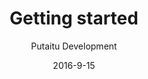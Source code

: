 ---
title: 'Getting started'
description: 'Get started with HashBrown CMS'
sections:
    -
        template: richTextSection
        text: "<h2 id=\"dependencies\">Dependencies</h2>\n\n<p>Make sure you have <a href=\"https://git-scm.com\">GIT</a>,&nbsp;<a href=\"http://nodejs.org\">node.js</a> and <a href=\"https://www.mongodb.com/download-center\">MongoDB</a> installed.</p>\n"
    -
        template: richTextSection
        text: "<h2 id=\"download-the-source\">Download the source</h2>\n\n<p>Clone the &#39;stable&#39; branch with GIT:</p>\n\n<pre>\n<code>git clone https://github.com/HashBrownCMS/hashbrown-cms.git -b stable --single-branch --recursive -j8\n</code></pre>\n"
    -
        template: richTextSection
        text: "<h2 id=\"get-the-node-js-dependencies\">Get the node.js dependencies</h2>\n\n<p>There are a couple dependencies to get before you can fire up HashBrown. Go into your installation directory and pull them from NPM:</p>\n\n<pre>\n<code>cd ./hashbrown-cms\nnpm install\n</code></pre>\n"
    -
        template: richTextSection
        text: "<p>&nbsp;</p>\n\n<h2 id=\"run-it\">Run it</h2>\n\n<p>Run HashBrown and visit <a href=\"http://localhost:8080\">http://localhost:8080 </a>to see it in action.</p>\n\n<pre>\n<code>node hashbrown.js</code>\n</pre>\n"
meta:
    id: efbd77b7728265a8cce1981981a3ec4f93195595
    parentId: ""
    language: en
date: '2016-9-15'
author: 'Putaitu Development'
permalink: /getting-started/
layout: sectionPage
---